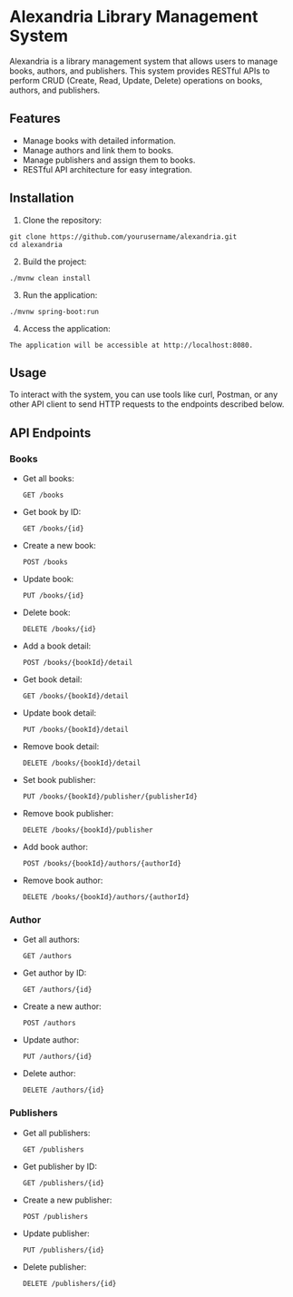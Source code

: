 # Alexandria Library Management System

Alexandria is a library management system that allows users to manage books, authors, and publishers. This system provides RESTful APIs to perform CRUD (Create, Read, Update, Delete) operations on books, authors, and publishers.

## Features

- Manage books with detailed information.
- Manage authors and link them to books.
- Manage publishers and assign them to books.
- RESTful API architecture for easy integration.

## Installation

1. Clone the repository:
```
git clone https://github.com/yourusername/alexandria.git
cd alexandria
```

2. Build the project:
```
./mvnw clean install
```

3. Run the application:
```
./mvnw spring-boot:run
```

4. Access the application:
```
The application will be accessible at http://localhost:8080.
```

## Usage
To interact with the system, you can use tools like curl, Postman, or any other API client to send HTTP requests to the endpoints described below.

## API Endpoints

### Books

- Get all books:
    ```
    GET /books
    ```

- Get book by ID:
    ```
    GET /books/{id}
    ```

- Create a new book:
    ```
    POST /books
    ```

- Update book:
    ```
    PUT /books/{id}
    ```
  
- Delete book:
    ```
    DELETE /books/{id}
    ```

- Add a book detail:
    ```
    POST /books/{bookId}/detail
    ```

- Get book detail:
    ```
    GET /books/{bookId}/detail
    ```

- Update book detail:
    ```
    PUT /books/{bookId}/detail
    ```

- Remove book detail:
    ```
    DELETE /books/{bookId}/detail
    ```

- Set book publisher:
    ```
    PUT /books/{bookId}/publisher/{publisherId}
    ```

- Remove book publisher:
    ```
    DELETE /books/{bookId}/publisher
    ```

- Add book author:
    ```
    POST /books/{bookId}/authors/{authorId}
    ```

- Remove book author:
    ```
    DELETE /books/{bookId}/authors/{authorId}
    ```

### Author

- Get all authors:
    ```
    GET /authors
    ```

- Get author by ID:
    ```
    GET /authors/{id}
    ```

- Create a new author:
    ```
    POST /authors
    ```

- Update author:
    ```
    PUT /authors/{id}
    ```

- Delete author:
    ```
    DELETE /authors/{id}
    ```

### Publishers

- Get all publishers:
    ```
    GET /publishers
    ```

- Get publisher by ID:
    ```
    GET /publishers/{id}
    ```

- Create a new publisher:
    ```
    POST /publishers
    ```

- Update publisher:
    ```
    PUT /publishers/{id}
    ```

- Delete publisher:
    ```
    DELETE /publishers/{id}
    ```